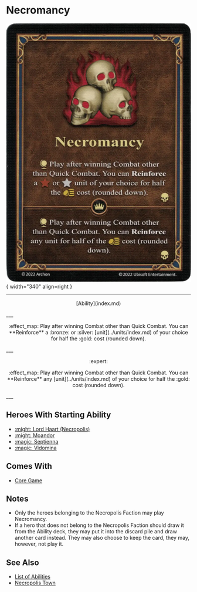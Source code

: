 # Necromancy

![Necromancy](../assets/abilities-necromancy.webp){ width="340" align=right }

___
<p style="text-align: center;" markdown>[Ability](index.md)</p>
___
<p style="text-align: center;" markdown>:effect_map: Play after winning Combat other than Quick Combat. You can **Reinforce** a :bronze: or :silver: [unit](../units/index.md) of your choice for half the :gold: cost (rounded down).</p>
___
<p style="text-align: center;" markdown> :expert: </p>

<p style="text-align: center;" markdown>:effect_map: Play after winning Combat other than Quick Combat. You can **Reinforce** any [unit](../units/index.md) of your choice for half the :gold: cost (rounded down).</p>
___


## Heroes With Starting Ability

- [:might: Lord Haart (Necropolis)](../heroes/lord_haart_necropolis.md)
- [:might: Moandor](../heroes/moandor.md)
- [:magic: Septienna](../heroes/septienna.md)
- [:magic: Vidomina](../heroes/vidomina.md)


## Comes With

- [Core Game](../content/core_game.md)


## Notes

- Only the heroes belonging to the Necropolis Faction may play Necromancy.
- If a hero that does not belong to the Necropolis Faction should draw it from the Ability deck, they may put it into the discard pile and draw another card instead. They may also choose to keep the card, they may, however, not play it.


## See Also

- [List of Abilities](index.md)
- [Necropolis Town](../towns/necropolis.md)
